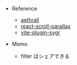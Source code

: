 - Reference

  - [aethrall](https://aethrall.itch.io/)
  - [react-scroll-parallax](https://github.com/jscottsmith/react-scroll-parallax)
  - [vite-plugin-svgr](https://www.npmjs.com/package/vite-plugin-svgr)

- Memo
  - filter はシェアできる
